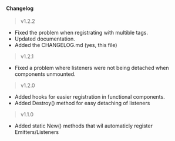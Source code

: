 #### Changelog
> v1.2.2
- Fixed the problem when registrating with multible tags.
- Updated documentation.
- Added the CHANGELOG.md (yes, this file)

> v1.2.1
- Fixed a problem where listeners were not being detached when components unmounted.

> v1.2.0
- Added hooks for easier registration in functional components.
- Added Destroy() method for easy detaching of listeners

> v1.1.0
- Added static New() methods that wil automaticly register Emitters/Listeners